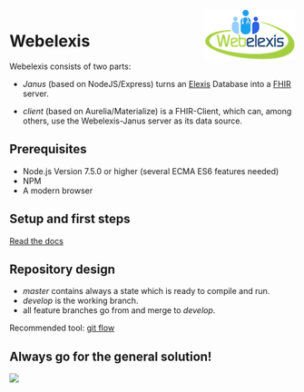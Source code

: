 <img align="right" src="docs/webelexis_small.png">

# Webelexis

Webelexis consists of two parts:

* _Janus_ (based on NodeJS/Express) turns an [Elexis](http://www.elexis.ch/ungrad) Database into a [FHIR](https://www.hl7.org/fhir/) server.

* _client_ (based on Aurelia/Materialize) is a FHIR-Client, which can, among others, use the Webelexis-Janus server as its data source.


## Prerequisites

* Node.js Version 7.5.0 or higher (several ECMA ES6 features needed)
* NPM
* A modern browser

## Setup and first steps

[Read the docs](http://webelexis.readthedocs.io/de/latest/firststeps.html)

## Repository design

* _master_ contains always a state which is ready to compile and run.
* _develop_ is the working branch.
* all feature branches go from and merge to _develop_.

Recommended tool: [git flow](http://jeffkreeftmeijer.com/2010/why-arent-you-using-git-flow/)

## Always go for the general solution!

[![](https://imgs.xkcd.com/comics/the_general_problem.png)](https://xkcd.com/974/)
